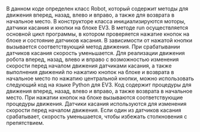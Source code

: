 В данном коде определен класс Robot, который содержит методы для движения вперед, назад, влево и вправо, а также для возврата в начальное место. В конструкторе класса инициализируются моторы, датчики касания и кнопки на блоке EV3. В методе run осуществляется основной цикл программы, в котором проверяется нажатие кнопок на блоке и состояние датчиков касания. В зависимости от нажатой кнопки вызывается соответствующий метод движения. При срабатывании датчиков касания скорость уменьшается. Для реализации движения робота вперед, назад, влево и вправо с возможностью изменения скорости перед началом движения датчиками касания, а также выполнения движений по нажатию кнопок на блоке и возврата в начальное место по нажатию центральной кнопки, можно использовать следующий код на языке Python для EV3. Код содержит процедуры для движения вперед, назад, влево и вправо, а также возврата в начальное место. При нажатии кнопок на блоке вызываются соответствующие процедуры движения. Датчики касания используются для изменения скорости перед началом движения. Если один из датчиков касания срабатывает, скорость уменьшается, чтобы избежать столкновения с препятствием.